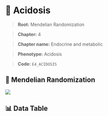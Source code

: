 # 🧪 Acidosis

> **Root:** Mendelian Randomization

> **Chapter:** 4  

> **Chapter name:** Endocrine and metabolic

> **Phenotype:** Acidosis  

> **Code:** `E4_ACIDOSIS`

## 🧬 Mendelian Randomization  

<img src="/MR/Figures/Forward/E4_ACIDOSIS.png"/>

## 📊 Data Table

<CsvTableMRF src="/MR/Data/Forward/E4_ACIDOSIS.csv"/>
